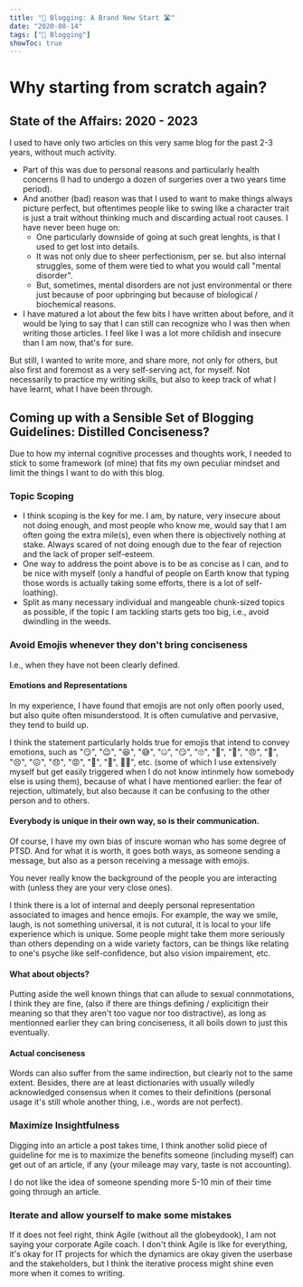 ```yaml
---
title: "📝 Blogging: A Brand New Start 🛣️"
date: "2020-08-14"
tags: ["📝 Blogging"]
showToc: true
---
```


# Why starting from scratch again?

## State of the Affairs: 2020 - 2023

I used to have only two articles on this very same blog for the past 2-3 years, without much activity.

- Part of this was due to personal reasons and particularly health concerns (I had to undergo a dozen of surgeries over a two years time period).
- And another (bad) reason was that I used to want to make things always picture perfect, but oftentimes people like to swing like a character trait is just a trait without thinking much and discarding actual root causes. I have never been huge on:
  - One particularly downside of going at such great lenghts, is that I used to get lost into details. 
  - It was not only due to sheer perfectionism, per se. but also internal struggles, some of them were tied to what you would call "mental disorder".
  - But, sometimes, mental disorders are not just environmental or there just because of poor upbringing but because of biological / biochemical reasons.
- I have matured a lot about the few bits I have written about before, and it would be lying to say that I can still can recognize who I was then when writing those articles. I feel like I was a lot more childish and insecure than I am now, that's for sure.

But still, I wanted to write more, and share more, not only for others, but also first and foremost as a very self-serving act, for myself. Not necessarily to practice my writing skills, but also to keep track of what I have learnt, what I have been through.

## Coming up with a Sensible Set of Blogging Guidelines: Distilled Conciseness?

Due to how my internal cognitive processes and thoughts work, I needed to stick to some framework (of mine) that fits my own peculiar mindset and limit the things I want to do with this blog. 

### Topic Scoping

- I think scoping is the key for me. I am, by nature, very insecure about not doing enough, and most people who know me, would say that I am often going the extra mile(s), even when there is objectively nothing at stake. Always scared of not doing enough due to the fear of rejection and the lack of proper self-esteem.
- One way to address the point above is to be as concise as I can, and to be nice with myself (only a handful of people on Earth know that typing those words is actually taking some efforts, there is a lot of self-loathing).
- Split as many necessary individual and mangeable chunk-sized topics as possible, if the topic I am tackling starts gets too big, i.e., avoid dwindling in the weeds.

### Avoid Emojis whenever they don't bring conciseness

I.e., when they have not been clearly defined. 

#### Emotions and Representations

In my experience, I have found that emojis are not only often poorly used, but also quite often misunderstood. It is often cumulative and pervasive, they tend to build up.

I think the statement particularly holds true for emojis that intend to convey emotions, such as "😏", "😉", "😆", "😅", "🤐", "😏", "🙄", "🫣", "🤨", "😠", "🥹", "😣", "😖", "😞", "😡", "🤬", "😤", 🤷‍♀️", etc. (some of which I use extensively myself but get easily triggered when I do not know intinmely how somebody else is using them), because of what I have mentioned earlier: the fear of rejection, ultimately, but also because it can be confusing to the other person and to others.

#### Everybody is unique in their own way, so is their communication.

Of course, I have my own bias of inscure woman who has some degree of PTSD. And for what it is worth, it goes both ways, as someone sending a message, but also as a person receiving a message with emojis. 

You never really know the background of the people you are interacting with (unless they are your very close ones). 

I think there is a lot of internal and deeply personal representation associated to images and hence emojis. For example, the way we smile, laugh, is not something universal, it is not cutural, it is local to your life experience which is unique. Some people might take them more seriously than others depending on a wide variety factors, can be things like relating to one's psyche like self-confidence, but also vision impairement, etc. 

#### What about objects?

Putting aside the well known things that can allude to sexual connmotations, I think they are fine, (also if there are things defining / explicitign their meaning so that they aren't too vague nor too distractive), as long as mentionned earlier they can bring conciseness, it all boils down to just this eventually.

#### Actual conciseness

Words can also suffer from the same indirection, but clearly not to the same extent. Besides, there are at least dictionaries with usually wiledly acknowledged consensus when it comes to their definitions (personal usage it's still whole another thing, i.e., words are not perfect).

### Maximize Insightfulness

Digging into an article a post takes time, I think another solid piece of guideline for me is to maximize the benefits someone (including myself) can get out of an article, if any (your mileage may vary, taste is not accounting). 

I do not like the idea of someone spending more 5-10 min of their time going through an article.

### Iterate and allow yourself to make some mistakes

If it does not feel right, think Agile (without all the globeydook), I am not saying your corporate Agile coach. I don't think Agile is like for everything, it's okay for IT projects for which the dynamics are okay given the userbase and the stakeholders, but I think the iterative process might shine even more when it comes to writing.


